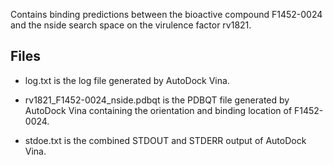 Contains binding predictions between the bioactive compound F1452-0024 and the nside search space on the virulence factor rv1821.

## Files

- log.txt is the log file generated by AutoDock Vina.

- rv1821_F1452-0024_nside.pdbqt is the PDBQT file generated by AutoDock Vina containing the orientation and binding location of F1452-0024.

- stdoe.txt is the combined STDOUT and STDERR output of AutoDock Vina.

